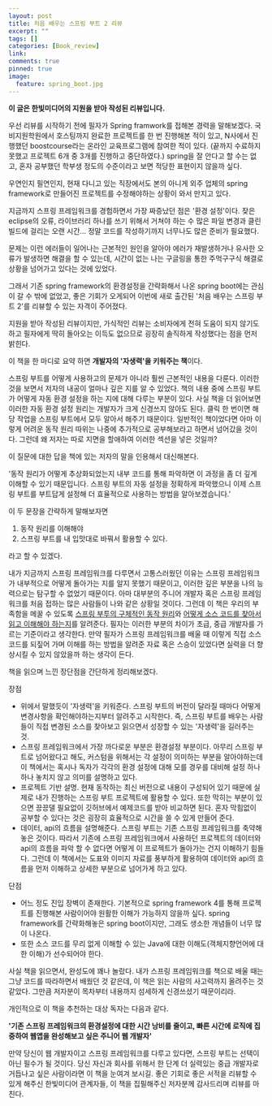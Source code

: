 ```yaml
---
layout: post
title: 처음 배우는 스프링 부트 2 리뷰
excerpt: ""
tags: []
categories: [Book_review]
link:
comments: true
pinned: true
image:
  feature: spring_boot.jpg
---
```


**이 글은 한빛미디어의 지원을 받아 작성된 리뷰입니다.**

우선 리뷰를 시작하기 전에 필자가 Spring framwork를 접해본 경력을 말해보겠다. 국비지원학원에서 호스팅까지 완료한 프로젝트를 한 번 진행해본 적이 있고, N사에서 진행했던 boostcourse라는 온라인 교육프로그램에 참여한 적이 있다. (끝까지 수료하지 못했고 프로젝트 6개 중 3개를 진행하고 중단하였다.) spring을 잘 안다고 할 수는 없고, 혼자 공부했던 학부생 정도의 수준이라고 보면 적당한 표현이지 않을까 싶다.

우연인지 필연인지, 현재 다니고 있는 직장에서도 본의 아니게 외주 업체의 spring framework로 만들어진 프로젝트를 수정해야하는 상황이 와서 만지고 있다. 

지금까지 스프링 프레임워크를 경험하면서 가장 짜증났던 점은 '환경 설정'이다. 잦은 eclipse의 오류, 라이브러리 하나를 쓰기 위해서 거쳐야 하는 수 많은 파일 변경과 클린 빌드에 걸리는 오랜 시간... 정말 코드를 작성하기까지 너무나도 많은 준비가 필요했다. 

문제는 이런 에러들이 일어나는 근본적인 원인을 알아야 에러가 재발생하거나 유사한 오류가 발생하면 해결을 할 수 있는데, 시간이 없는 나는 구글링을 통한 주먹구구식 해결로 상황을 넘어가고 있다는 것에 있었다.

그래서 기존 spring framework의 환경설정을 간략화해서 나온 spring boot에는 관심이 갈 수 밖에 없었고, 좋은 기회가 오게되어 이번에 새로 출간된 '처음 배우는 스프링 부트 2'를 리뷰할 수 있는 자격이 주어졌다.

지원을 받아 작성된 리뷰이지만, 가식적인 리뷰는 소비자에게 전혀 도움이 되지 않기도 하고 필자에게 딱히 돌아오는 이득도 없으므로 굉장히 솔직하게 작성했다는 점을 먼저 밝힌다.

이 책을 한 마디로 요약 하면 **개발자의 '자생력'을 키워주는 책**이다. 

스프링 부트를 어떻게 사용하고의 문제가 아니라 훨씬 근본적인 내용을 다룬다. 이러한 것을 보면서 저자의 내공이 얼마나 깊은 지를 알 수 있었다. 책의 내용 중에 스프링 부트가 어떻게 자동 환경 설정을 하는 지에 대해 다루는 부분이 있다. 사실 책을 더 읽어보면 이러한 자동 환경 설정 원리는 개발자가 크게 신경쓰지 않아도 된다. 클릭 한 번이면 해당 작업을 스프링 부트에서 모두 알아서 해주기 때문이다. 일반적인 책이었다면 아마 이렇게 어려운 동작 원리 따위는 나중에 추가적으로 공부해보라고 하면서 넘어갔을 것이다. 그런데 왜 저자는 따로 지면을 할애하여 이러한 섹션을 넣은 것일까?

이 질문에 대한 답을 책에 있는 저자의 말을 인용해서 대신해본다.

'동작 원리가 어떻게 추상화되었는지 내부 코드를 통해 파악하면 이 과정을 좀 더 깊게 이해할 수 있기 때문입니다. 스프링 부트의 자동 설정을 정확하게 파악했으니 이제 스프링 부트를 부트답게 설정해 더 효율적으로 사용하는 방법을 알아보겠습니다.'

이 두 문장을 간략하게 말해보자면 

1. 동작 원리를 이해해야
2. 스프링 부트를 내 입맛대로 바꿔서 활용할 수 있다.

라고 할 수 있겠다.

내가 지금까지 스프링 프레임워크를 다루면서 고통스러웠던 이유는 스프링 프레임워크가 내부적으로 어떻게 돌아가는 지를 알지 못했기 때문이고, 이러한 깊은 부분을 나의 능력으로는 탐구할 수 없었기 때문이다. 아마 대부분의 주니어 개발자 혹은 스프링 프레임워크를 처음 접하는 많은 사람들이 나와 같은 상황일 것이다. 그런데 이 책은 우리의 부족함을 메꿀 수 있도록 <u>스프링 부투의 구체적인 동작 원리</u>와 <u>어떻게 소스 코드를 찾아서 읽고 이해해야 하는지</u>를 알려준다. 필자는 이러한 부분의 차이가 초급, 중급 개발자를 가르는 기준이라고 생각한다. 만약 필자가 스프링 프레임워크를 배울 때 이렇게 직접 소스 코드를 되짚어 가며 이해를 하는 방법을 알려준 자료 혹은 스승이 있었다면 실력을 더 향상시킬 수 있지 않았을까 하는 생각이 든다.

책을 읽으며 느낀 장단점을 간단하게 정리해보겠다.

장점

* 위에서 말했듯이 '자생력'을 키워준다. 스프링 부트의 버전이 달라질 때마다 어떻게 변경사항을 확인해야하는지부터 알려주고 시작한다. 즉, 스프링 부트를 배우는 사람들이 직접 변경된 소스를 찾아보고 읽으면서 성장할 수 있는 '자생력'을 길러주는 것.
* 스프링 프레임워크에서 가장 까다로운 부분은 환경설정 부분이다. 아무리 스프링 부트로 넘어왔다고 해도, 커스텀을 위해서는 각 설정이 의미하는 부분을 알아야하는데 이 책에서는 혹시나 독자가 각각의 환경 설정에 대해 모를 경우를 대비해 설정 하나하나 놓치지 않고 의미를 설명하고 있다.
* 프로젝트 기반 설명. 현재 동작하는 최신 버전으로 내용이 구성되어 있기 때문에 실제로 내가 진행하는 스프링 부트 프로젝트에 활용할 수 있다. 또한 막히는 부분이 있으면 끙끙댈 필요없이 깃허브에서 예제코드를 받아 비교하면 된다. 혼자 막힘없이 공부할 수 있다는 것은 굉장히 효율적으로 시간을 쓸 수 있게 만들어 준다.
* 데이터, api의 흐름을 설명해준다. 스프링 부트는 기존 스프링 프레임워크를 축약해놓은 것이다. 따라서 기존에 스프링 프레임워크에서 사용하던 프로젝트의 데이터와 api의 흐름을 파악 할 수 없다면 어떻게 이 프로젝트가 돌아가는 건지 이해하기 힘들다. 그런데 이 책에서는 도표와 이미지 자료를 풍부하게 활용하여 데이터와 api의 흐름을 먼저 이해하고 상세한 부분으로 넘어가게 하고 있다.

단점

* 어느 정도 진입 장벽이 존재한다. 기본적으로 spring framework 4를 통해 프로젝트를 진행해본 사람이어야 원활한 이해가 가능하지 않을까 싶다. spring framework를 간략화해놓은 spring boot이지만, 그래도 생소한 개념들이 너무 많이 나온다.
* 또한 소스 코드를 무리 없게 이해할 수 있는 Java에 대한 이해도(객체지향언어에 대한 이해)가 선수되어야 한다. 

사실 책을 읽으면서, 완성도에 꽤나 놀랐다. 내가 스프링 프레임워크를 책으로 배울 때는 그냥 코드를 따라하면서 배웠던 것 같은데, 이 책은 읽는 사람의 사고력까지 올려주는 것 같았다. 그만큼 저자분이 목차부터 내용까지 섬세하게 신경쓰셨기 때문이리라.

개인적으로 이 책을 추천하는 대상 독자는 다음과 같다.

**'기존 스프링 프레임워크의 환경설정에 대한 시간 낭비를 줄이고, 빠른 시간에 로직에 집중하여 웹앱을 완성해보고 싶은 주니어 웹 개발자'**

만약 당신이 웹 개발자이고 스프링 프레임워크를 다루고 있다면, 스프링 부트는 선택이 아닌 필수가 될 것이다. 당신 자신과 회사를 위해서 한 단계 더 실력있는 중급 개발자로 거듭나고 싶은 사람이라면 이 책을 눈여겨 보시길. 좋은 기회로 좋은 서적을 리뷰할 수 있게 해주신 한빛미디어 관계자들, 이 책을 집필해주신 저자분께 감사드리며 리뷰를 마친다.